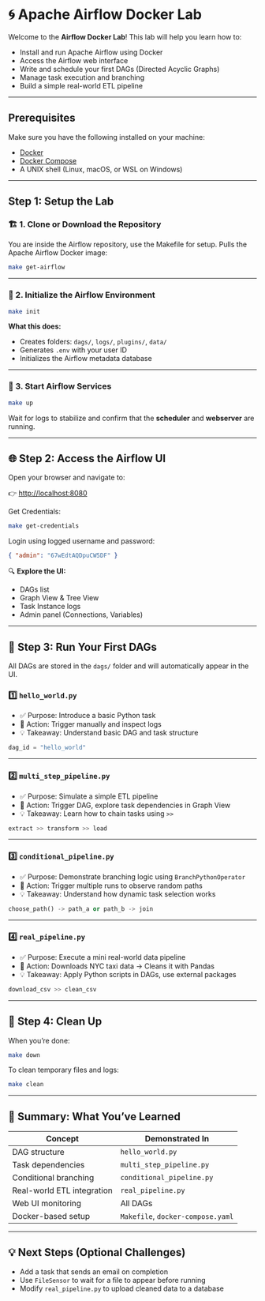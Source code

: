 # 🌀 Apache Airflow Docker Lab

Welcome to the **Airflow Docker Lab**! This lab will help you learn how to:

- Install and run Apache Airflow using Docker
- Access the Airflow web interface
- Write and schedule your first DAGs (Directed Acyclic Graphs)
- Manage task execution and branching
- Build a simple real-world ETL pipeline

---

## Prerequisites

Make sure you have the following installed on your machine:

- [Docker](https://www.docker.com/products/docker-desktop/)
- [Docker Compose](https://docs.docker.com/compose/)
- A UNIX shell (Linux, macOS, or WSL on Windows)

---

## Step 1: Setup the Lab

### 🏗️ 1. Clone or Download the Repository

You are inside the Airflow repository, use the Makefile for setup. Pulls the Apache Airflow Docker image:

```bash
make get-airflow
```

---

### 🧪 2. Initialize the Airflow Environment

```bash
make init
```

**What this does:**

- Creates folders: `dags/`, `logs/`, `plugins/`, `data/`
- Generates `.env` with your user ID
- Initializes the Airflow metadata database

---

### 🚀 3. Start Airflow Services

```bash
make up
```

Wait for logs to stabilize and confirm that the **scheduler** and **webserver** are running.

---

## 🌐 Step 2: Access the Airflow UI

Open your browser and navigate to:

👉 [http://localhost:8080](http://localhost:8080)

Get Credentials:

```bash
make get-credentials
```

Login using logged username and password:

```json
{ "admin": "67wEdtAQDpuCW5DF" }
```

🔍 **Explore the UI:**

- DAGs list
- Graph View & Tree View
- Task Instance logs
- Admin panel (Connections, Variables)

---

## 🧪 Step 3: Run Your First DAGs

All DAGs are stored in the `dags/` folder and will automatically appear in the UI.

### 1️⃣ `hello_world.py`

- ✅ Purpose: Introduce a basic Python task
- 📍 Action: Trigger manually and inspect logs
- 💡 Takeaway: Understand basic DAG and task structure

```python
dag_id = "hello_world"
```

---

### 2️⃣ `multi_step_pipeline.py`

- ✅ Purpose: Simulate a simple ETL pipeline
- 📍 Action: Trigger DAG, explore task dependencies in Graph View
- 💡 Takeaway: Learn how to chain tasks using `>>`

```python
extract >> transform >> load
```

---

### 3️⃣ `conditional_pipeline.py`

- ✅ Purpose: Demonstrate branching logic using `BranchPythonOperator`
- 📍 Action: Trigger multiple runs to observe random paths
- 💡 Takeaway: Understand how dynamic task selection works

```python
choose_path() -> path_a or path_b -> join
```

---

### 4️⃣ `real_pipeline.py`

- ✅ Purpose: Execute a mini real-world data pipeline
- 📍 Action: Downloads NYC taxi data → Cleans it with Pandas
- 💡 Takeaway: Apply Python scripts in DAGs, use external packages

```python
download_csv >> clean_csv
```

---

## 🧹 Step 4: Clean Up

When you’re done:

```bash
make down
```

To clean temporary files and logs:

```bash
make clean
```

---

## 📝 Summary: What You’ve Learned

| Concept                    | Demonstrated In                   |
| -------------------------- | --------------------------------- |
| DAG structure              | `hello_world.py`                  |
| Task dependencies          | `multi_step_pipeline.py`          |
| Conditional branching      | `conditional_pipeline.py`         |
| Real-world ETL integration | `real_pipeline.py`                |
| Web UI monitoring          | All DAGs                          |
| Docker-based setup         | `Makefile`, `docker-compose.yaml` |

---

## 💡 Next Steps (Optional Challenges)

- Add a task that sends an email on completion
- Use `FileSensor` to wait for a file to appear before running
- Modify `real_pipeline.py` to upload cleaned data to a database
